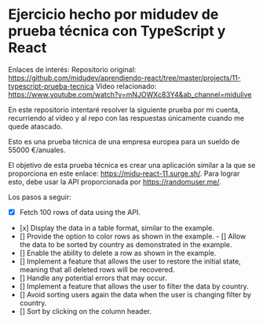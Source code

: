 # Ejercicio hecho por midudev de prueba técnica con TypeScript y React

Enlaces de interés:
Repositorio original: https://github.com/midudev/aprendiendo-react/tree/master/projects/11-typescript-prueba-tecnica
Vídeo relacionado: https://www.youtube.com/watch?v=mNJOWXc83Y4&ab_channel=midulive

En este repositorio intentaré resolver la siguiente prueba por mi cuenta, recurriendo al vídeo y al repo con las respuestas únicamente cuando me
quede atascado.

Esto es una prueba técnica de una empresa europea para un sueldo de 55000 €/anuales.

El objetivo de esta prueba técnica es crear una aplicación similar a la que se proporciona en este enlace: https://midu-react-11.surge.sh/. Para lograr esto, debe usar la API proporcionada por https://randomuser.me/.

Los pasos a seguir:

- [x] Fetch 100 rows of data using the API.
- [x] Display the data in a table format, similar to the example.
- [] Provide the option to color rows as shown in the example.
  - [] Allow the data to be sorted by country as demonstrated in the example.
- [] Enable the ability to delete a row as shown in the example.
- [] Implement a feature that allows the user to restore the initial state, meaning that all deleted rows will be recovered.
- [] Handle any potential errors that may occur.
- [] Implement a feature that allows the user to filter the data by country.
- [] Avoid sorting users again the data when the user is changing filter by country.
- [] Sort by clicking on the column header.
